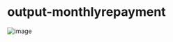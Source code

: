 # output-monthlyrepayment
![image](https://user-images.githubusercontent.com/55269500/68540655-97052880-03d0-11ea-9ce1-2f719e08d7a0.png)
